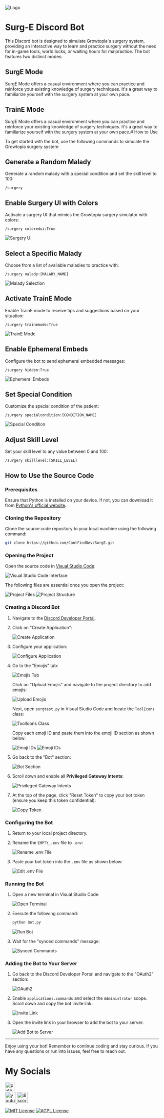 ![Logo](https://dev-to-uploads.s3.amazonaws.com/uploads/articles/th5xamgrr6se0x5ro4g6.png)

# Surg-E Discord Bot

This Discord bot is designed to simulate Growtopia's surgery system, providing an interactive way to learn and practice surgery without the need for in-game tools, world locks, or waiting hours for malpractice. The bot features two distinct modes:

## SurgE Mode

SurgE Mode offers a casual environment where you can practice and reinforce your existing knowledge of surgery techniques. It's a great way to familiarize yourself with the surgery system at your own pace.

## TrainE Mode

SurgE Mode offers a casual environment where you can practice and reinforce your existing knowledge of surgery techniques. It's a great way to familiarize yourself with the surgery system at your own pace.# How to Use

To get started with the bot, use the following commands to simulate the Growtopia surgery system:

## Generate a Random Malady

Generate a random malady with a special condition and set the skill level to 100:

```
/surgery
```

## Enable Surgery UI with Colors

Activate a surgery UI that mimics the Growtopia surgery simulator with colors:

```
/surgery coloredui:True
```

![Surgery UI](https://i.imgur.com/akzcGqL.png)

## Select a Specific Malady

Choose from a list of available maladies to practice with:

```
/surgery malady:[MALADY_NAME]
```

![Malady Selection](https://i.imgur.com/Bzdj4lD.png)

## Activate TrainE Mode

Enable TrainE mode to receive tips and suggestions based on your situation:

```
/surgery trainemode:True
```

![TrainE Mode](https://i.imgur.com/OSBbYS3.png)

## Enable Ephemeral Embeds

Configure the bot to send ephemeral embedded messages:

```
/surgery hidden:True
```

![Ephemeral Embeds](https://i.imgur.com/HQ00W8a.png)

## Set Special Condition

Customize the special condition of the patient:

```
/surgery specialcondition:[CONDITION_NAME]
```

![Special Condition](https://i.imgur.com/KGozUAO.png)

## Adjust Skill Level

Set your skill level to any value between 0 and 100:

```
/surgery skilllevel:[SKILL_LEVEL]
```

## How to Use the Source Code

### Prerequisites

Ensure that Python is installed on your device. If not, you can download it from [Python's official website](https://www.python.org/downloads/).

### Cloning the Repository

Clone the source code repository to your local machine using the following command:

```bash
git clone https://github.com/CantFindDev/SurgE.git
```

### Opening the Project

Open the source code in [Visual Studio Code](https://code.visualstudio.com):

![Visual Studio Code Interface](https://i.imgur.com/OWmwUcP.png)

The following files are essential once you open the project:

![Project Files](https://i.imgur.com/hbpQ6Dp.png)
![Project Structure](https://i.imgur.com/remA2hO.png)

### Creating a Discord Bot

1. Navigate to the [Discord Developer Portal](https://discord.com/developers/applications).
2. Click on "Create Application":

   ![Create Application](https://i.imgur.com/BOQkEv9.png)

3. Configure your application:

   ![Configure Application](https://i.imgur.com/M7o2OrD.png)

4. Go to the "Emojis" tab:

   ![Emojis Tab](https://i.imgur.com/n1RBQD9.png)

   Click on "Upload Emojis" and navigate to the project directory to add emojis:

   ![Upload Emojis](https://i.imgur.com/CDcSILN.png)

   Next, open `surgtest.py` in Visual Studio Code and locate the `ToolIcons` class:

   ![ToolIcons Class](https://i.imgur.com/5XOc5uo.png)

   Copy each emoji ID and paste them into the emoji ID section as shown below:

   ![Emoji IDs](https://i.imgur.com/Wh5JesV.png)
   ![Emoji IDs](https://i.imgur.com/w6jjT9x.png)

5. Go back to the "Bot" section:

   ![Bot Section](https://i.imgur.com/VhUUk8V.png)

6. Scroll down and enable all **Privileged Gateway Intents**:

   ![Privileged Gateway Intents](https://i.imgur.com/PN8FVGs.gif)

7. At the top of the page, click "Reset Token" to copy your bot token (ensure you keep this token confidential):

   ![Copy Token](https://i.imgur.com/CaCziMe.png)

### Configuring the Bot

1. Return to your local project directory.
2. Rename the `EMPTY_.env` file to `.env`:

   ![Rename .env File](https://i.imgur.com/FuHFt5Z.png)

3. Paste your bot token into the `.env` file as shown below:

   ![Edit .env File](https://i.imgur.com/vKy02mE.png)

### Running the Bot

1. Open a new terminal in Visual Studio Code:

   ![Open Terminal](https://i.imgur.com/uQcK0uF.png)

2. Execute the following command:

   ```bash
   python Bot.py
   ```

   ![Run Bot](https://i.imgur.com/aB1lgyu.png)

3. Wait for the "synced commands" message:

   ![Synced Commands](https://i.imgur.com/G0cLw1A.png)

### Adding the Bot to Your Server

1. Go back to the Discord Developer Portal and navigate to the "OAuth2" section:

   ![OAuth2](https://i.imgur.com/SxPutnw.png)

2. Enable `applications.commands` and select the `Administrator` scope. Scroll down and copy the bot invite link:

   ![Invite Link](https://i.imgur.com/pElJf4A.gif)

3. Open the invite link in your browser to add the bot to your server:

   ![Add Bot to Server](https://i.imgur.com/ygClVmj.png)

---

Enjoy using your bot! Remember to continue coding and stay curious. If you have any questions or run into issues, feel free to reach out.

# My Socials

<div align="left">
  <img src="https://cdn.jsdelivr.net/gh/devicons/devicon/icons/python/python-original.svg" height="30" alt="python logo"  />
  <img width="12" />
</div>

<div align="left">
  <a href="https://www.youtube.com/@TheRealCantFind" target="_blank">
    <img src="https://img.shields.io/static/v1?message=Youtube&logo=youtube&label=&color=FF0000&logoColor=white&labelColor=&style=for-the-badge" height="35" alt="youtube logo"  />
  </a>
  <a href="CantFind" target="_blank">
    <img src="https://img.shields.io/static/v1?message=Discord&logo=discord&label=&color=7289DA&logoColor=white&labelColor=&style=for-the-badge" height="35" alt="discord logo"  />
  </a>
</div>

[![MIT License](https://img.shields.io/badge/CantFind-SurgE-red)](https://choosealicense.com/licenses/mit/)
[![AGPL License](https://img.shields.io/badge/license-AGPL-blue.svg)](http://www.gnu.org/licenses/agpl-3.0)
